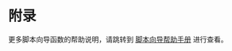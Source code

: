 # 附录

 更多脚本向导函数的帮助说明，请跳转到 [脚本向导帮助手册](http://doc.kingsware.cn:8096/public/Uploads/Doc/1F53877248097EE8E2DEBD4543A11C9A/index.html)  进行查看。  

